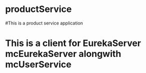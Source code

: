 # productService
#This is a product service application
# This is a client for EurekaServer mcEurekaServer alongwith mcUserService
